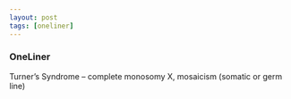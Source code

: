 ```yaml
---
layout: post
tags: [oneliner]
---
```



### OneLiner

Turner’s Syndrome – complete monosomy X, mosaicism (somatic or germ line)
